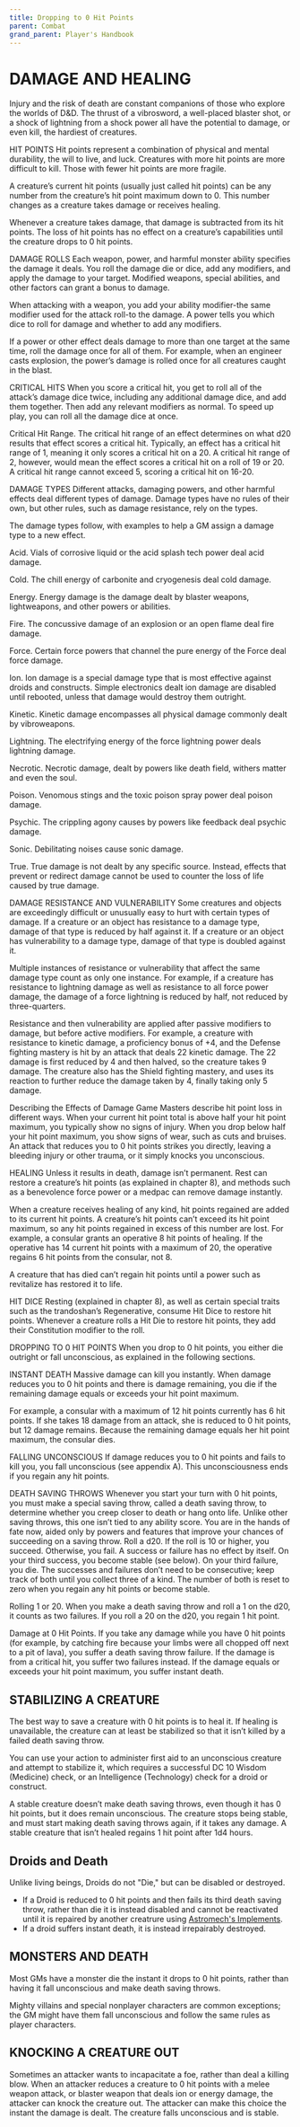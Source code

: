 ```yaml
---
title: Dropping to 0 Hit Points
parent: Combat
grand_parent: Player's Handbook
---
```


# DAMAGE AND HEALING
Injury and the risk of death are constant companions of those who explore the worlds of D&D. The thrust of a vibrosword, a well-placed blaster shot, or a shock of lightning from a shock power all have the potential to damage, or even kill, the hardiest of creatures.

HIT POINTS
Hit points represent a combination of physical and mental durability, the will to live, and luck. Creatures with more hit points are more difficult to kill. Those with fewer hit points are more fragile.

A creature’s current hit points (usually just called hit points) can be any number from the creature’s hit point maximum down to 0. This number changes as a creature takes damage or receives healing.

Whenever a creature takes damage, that damage is subtracted from its hit points. The loss of hit points has no effect on a creature’s capabilities until the creature drops to 0 hit points.

DAMAGE ROLLS
Each weapon, power, and harmful monster ability specifies the damage it deals. You roll the damage die or dice, add any modifiers, and apply the damage to your target. Modified weapons, special abilities, and other factors can grant a bonus to damage.

When attacking with a weapon, you add your ability modifier-the same modifier used for the attack roll-to the damage. A power tells you which dice to roll for damage and whether to add any modifiers.

If a power or other effect deals damage to more than one target at the same time, roll the damage once for all of them. For example, when an engineer casts explosion, the power’s damage is rolled once for all creatures caught in the blast.

CRITICAL HITS
When you score a critical hit, you get to roll all of the attack’s damage dice twice, including any additional damage dice, and add them together. Then add any relevant modifiers as normal. To speed up play, you can roll all the damage dice at once.

Critical Hit Range. The critical hit range of an effect determines on what d20 results that effect scores a critical hit. Typically, an effect has a critical hit range of 1, meaning it only scores a critical hit on a 20. A critical hit range of 2, however, would mean the effect scores a critical hit on a roll of 19 or 20. A critical hit range cannot exceed 5, scoring a critical hit on 16-20.

DAMAGE TYPES
Different attacks, damaging powers, and other harmful effects deal different types of damage. Damage types have no rules of their own, but other rules, such as damage resistance, rely on the types.

The damage types follow, with examples to help a GM assign a damage type to a new effect.

Acid. Vials of corrosive liquid or the acid splash tech power deal acid damage.

Cold. The chill energy of carbonite and cryogenesis deal cold damage.

Energy. Energy damage is the damage dealt by blaster weapons, lightweapons, and other powers or abilities.

Fire. The concussive damage of an explosion or an open flame deal fire damage.

Force. Certain force powers that channel the pure energy of the Force deal force damage.

Ion. Ion damage is a special damage type that is most effective against droids and constructs. Simple electronics dealt ion damage are disabled until rebooted, unless that damage would destroy them outright.

Kinetic. Kinetic damage encompasses all physical damage commonly dealt by vibroweapons.

Lightning. The electrifying energy of the force lightning power deals lightning damage.

Necrotic. Necrotic damage, dealt by powers like death field, withers matter and even the soul.

Poison. Venomous stings and the toxic poison spray power deal poison damage.

Psychic. The crippling agony causes by powers like feedback deal psychic damage.

Sonic. Debilitating noises cause sonic damage.

True. True damage is not dealt by any specific source. Instead, effects that prevent or redirect damage cannot be used to counter the loss of life caused by true damage.

DAMAGE RESISTANCE AND VULNERABILITY
Some creatures and objects are exceedingly difficult or unusually easy to hurt with certain types of damage. If a creature or an object has resistance to a damage type, damage of that type is reduced by half against it. If a creature or an object has vulnerability to a damage type, damage of that type is doubled against it.

Multiple instances of resistance or vulnerability that affect the same damage type count as only one instance. For example, if a creature has resistance to lightning damage as well as resistance to all force power damage, the damage of a force lightning is reduced by half, not reduced by three-quarters.

Resistance and then vulnerability are applied after passive modifiers to damage, but before active modifiers. For example, a creature with resistance to kinetic damage, a proficiency bonus of +4, and the Defense fighting mastery is hit by an attack that deals 22 kinetic damage. The 22 damage is first reduced by 4 and then halved, so the creature takes 9 damage. The creature also has the Shield fighting mastery, and uses its reaction to further reduce the damage taken by 4, finally taking only 5 damage.

Describing the Effects of Damage
Game Masters describe hit point loss in different ways. When your current hit point total is above half your hit point maximum, you typically show no signs of injury. When you drop below half your hit point maximum, you show signs of wear, such as cuts and bruises. An attack that reduces you to 0 hit points strikes you directly, leaving a bleeding injury or other trauma, or it simply knocks you unconscious.

HEALING
Unless it results in death, damage isn’t permanent. Rest can restore a creature’s hit points (as explained in chapter 8), and methods such as a benevolence force power or a medpac can remove damage instantly.

When a creature receives healing of any kind, hit points regained are added to its current hit points. A creature’s hit points can’t exceed its hit point maximum, so any hit points regained in excess of this number are lost. For example, a consular grants an operative 8 hit points of healing. If the operative has 14 current hit points with a maximum of 20, the operative regains 6 hit points from the consular, not 8.

A creature that has died can’t regain hit points until a power such as revitalize has restored it to life.

HIT DICE
Resting (explained in chapter 8), as well as certain special traits such as the trandoshan’s Regenerative, consume Hit Dice to restore hit points. Whenever a creature rolls a Hit Die to restore hit points, they add their Constitution modifier to the roll.

DROPPING TO 0 HIT POINTS
When you drop to 0 hit points, you either die outright or fall unconscious, as explained in the following sections.

INSTANT DEATH
Massive damage can kill you instantly. When damage reduces you to 0 hit points and there is damage remaining, you die if the remaining damage equals or exceeds your hit point maximum.

For example, a consular with a maximum of 12 hit points currently has 6 hit points. If she takes 18 damage from an attack, she is reduced to 0 hit points, but 12 damage remains. Because the remaining damage equals her hit point maximum, the consular dies.

FALLING UNCONSCIOUS
If damage reduces you to 0 hit points and fails to kill you, you fall unconscious (see appendix A). This unconsciousness ends if you regain any hit points.

DEATH SAVING THROWS
Whenever you start your turn with 0 hit points, you must make a special saving throw, called a death saving throw, to determine whether you creep closer to death or hang onto life. Unlike other saving throws, this one isn’t tied to any ability score. You are in the hands of fate now, aided only by powers and features that improve your chances of succeeding on a saving throw. Roll a d20. If the roll is 10 or higher, you succeed. Otherwise, you fail. A success or failure has no effect by itself. On your third success, you become stable (see below). On your third failure, you die. The successes and failures don’t need to be consecutive; keep track of both until you collect three of a kind. The number of both is reset to zero when you regain any hit points or become stable.

Rolling 1 or 20. When you make a death saving throw and roll a 1 on the d20, it counts as two failures. If you roll a 20 on the d20, you regain 1 hit point.

Damage at 0 Hit Points. If you take any damage while you have 0 hit points (for example, by catching fire because your limbs were all chopped off next to a pit of lava), you suffer a death saving throw failure. If the damage is from a critical hit, you suffer two failures instead. If the damage equals or exceeds your hit point maximum, you suffer instant death.

## STABILIZING A CREATURE
The best way to save a creature with 0 hit points is to heal it. If healing is unavailable, the creature can at least be stabilized so that it isn’t killed by a failed death saving throw.

You can use your action to administer first aid to an unconscious creature and attempt to stabilize it, which requires a successful DC 10 Wisdom (Medicine) check, or an Intelligence (Technology) check for a droid or construct.

A stable creature doesn’t make death saving throws, even though it has 0 hit points, but it does remain unconscious. The creature stops being stable, and must start making death saving throws again, if it takes any damage. A stable creature that isn’t healed regains 1 hit point after 1d4 hours.

## Droids and Death
Unlike living beings, Droids do not "Die," but can be disabled or destroyed. 
 - If a Droid is reduced to 0 hit points and then fails its third death saving throw, rather than die it is instead disabled and cannot be reactivated until it is repaired by another creatrure using [Astromech's Implements](). 
 - If a droid suffers instant death, it is instead irrepairably destroyed.

## MONSTERS AND DEATH
Most GMs have a monster die the instant it drops to 0 hit points, rather than having it fall unconscious and make death saving throws.

Mighty villains and special nonplayer characters are common exceptions; the GM might have them fall unconscious and follow the same rules as player characters.

## KNOCKING A CREATURE OUT
Sometimes an attacker wants to incapacitate a foe, rather than deal a killing blow. When an attacker reduces a creature to 0 hit points with a melee weapon attack, or blaster weapon that deals ion or energy damage, the attacker can knock the creature out. The attacker can make this choice the instant the damage is dealt. The creature falls unconscious and is stable.